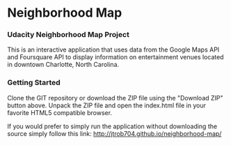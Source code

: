 # Neighborhood Map

### Udacity Neighborhood Map Project

This is an interactive application that uses data from the Google Maps API and Foursquare API to display information on entertainment venues located in downtown Charlotte, North Carolina.

### Getting Started

Clone the GIT repository or download the ZIP file using the "Download ZIP" button above. Unpack the ZIP file and open the index.html file in your favorite HTML5 compatible browser.

If you would prefer to simply run the application without downloading the source simply follow this link: http://jtrob704.github.io/neighborhood-map/
